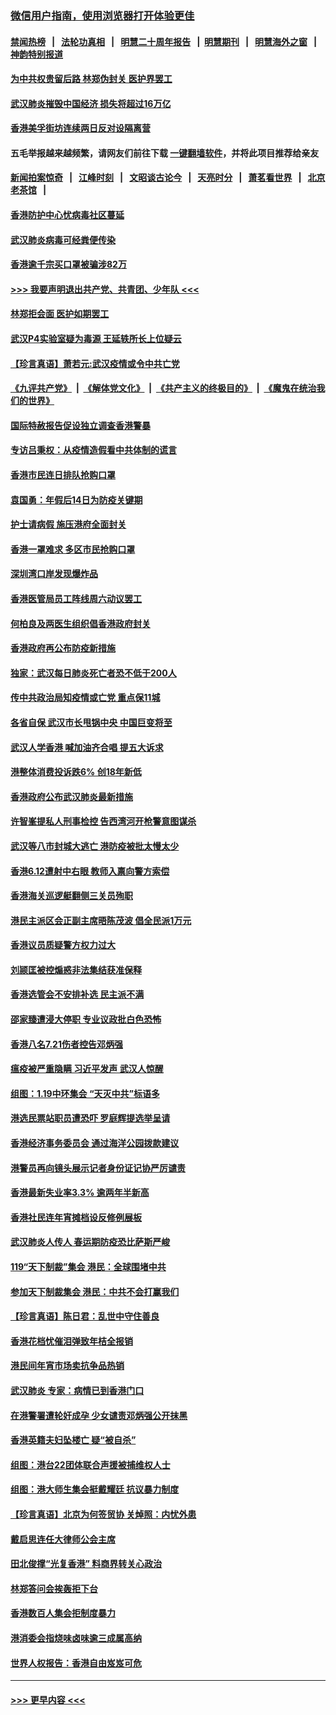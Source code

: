 ### [微信用户指南，使用浏览器打开体验更佳](https://github.com/gfw-breaker/banned-news1/blob/master/indexes/wechat-guide.md?t=0)
#### [禁闻热榜](热点新闻.md?t=0)  &nbsp;&nbsp;|&nbsp;&nbsp; [法轮功真相](https://github.com/gfw-breaker/truth/blob/master/README.md?t=0) &nbsp;&nbsp;|&nbsp;&nbsp; [明慧二十周年报告](https://github.com/gfw-breaker/mh-reports/blob/master/README.md?t=0) &nbsp;&nbsp;|&nbsp;&nbsp;[明慧期刊](https://github.com/gfw-breaker/mh-qikan) &nbsp;&nbsp;|&nbsp;&nbsp; [明慧海外之窗](https://github.com/gfw-breaker/mh-news/blob/master/README.md?t=0) &nbsp;&nbsp;|&nbsp;&nbsp; [神韵特别报道](https://github.com/gfw-breaker/mh-news/blob/master/shenyun.md?t=0)
#### [为中共权贵留后路 林郑伪封关 医护界罢工](../pages/nsc415/n11842359.md?t=02040655) 
#### [武汉肺炎摧毁中国经济 损失将超过16万亿](../pages/nsc415/n11839723.md?t=02040655) 
#### [香港美孚街坊连续两日反对设隔离营](../pages/nsc415/n11839962.md?t=02040655) 
#### 五毛举报越来越频繁，请网友们前往下载 [一键翻墙软件](https://github.com/gfw-breaker/ssr-accounts)，并将此项目推荐给亲友
#### [新闻拍案惊奇](https://github.com/gfw-breaker/banned-news1/blob/master/pages/link4.md) &nbsp;&nbsp;|&nbsp;&nbsp; [江峰时刻](https://github.com/gfw-breaker/banned-news1/blob/master/pages/link4.md) &nbsp;&nbsp;|&nbsp;&nbsp; [文昭谈古论今](https://github.com/gfw-breaker/banned-news1/blob/master/pages/link4.md) &nbsp;&nbsp;|&nbsp;&nbsp; [天亮时分](https://github.com/gfw-breaker/banned-news1/blob/master/pages/link4.md) &nbsp;&nbsp;|&nbsp;&nbsp; [萧茗看世界](https://github.com/gfw-breaker/banned-news1/blob/master/pages/link4.md) &nbsp;&nbsp;|&nbsp;&nbsp; [北京老茶馆](https://github.com/gfw-breaker/banned-news1/blob/master/pages/link4.md) &nbsp;&nbsp;|&nbsp;&nbsp; 
#### [香港防护中心忧病毒社区蔓延](../pages/nsc415/n11839933.md?t=02040655) 
#### [武汉肺炎病毒可经粪便传染](../pages/nsc415/n11839939.md?t=02040655) 
#### [香港逾千宗买口罩被骗涉82万](../pages/nsc415/n11839914.md?t=02040655) 
#### [>>> 我要声明退出共产党、共青团、少年队 <<<](https://github.com/begood0513/goodnews/blob/master/quit/letter.md) 
#### [林郑拒会面 医护如期罢工](../pages/nsc415/n11839892.md?t=02040655) 
#### [武汉P4实验室疑为毒源 王延轶所长上位疑云](../pages/nsc415/n11835543.md?t=02040655) 
#### [【珍言真语】萧若元:武汉疫情或令中共亡党](../pages/nsc415/n11829394.md?t=02040655) 
#### [《九评共产党》](https://github.com/begood0513/9ping.md/blob/master/README.md) &nbsp;|&nbsp; [《解体党文化》](../../../../jtdwh.md/blob/master/README.md)  &nbsp;|&nbsp; [《共产主义的终极目的》](../../../../gczydzjmd.md/blob/master/README.md) &nbsp;|&nbsp; [《魔鬼在统治我们的世界》](../../../../mgztzwmdsj.md/blob/master/README.md) 
#### [国际特赦报告促设独立调查香港警暴](../pages/nsc415/n11833845.md?t=02040655) 
#### [专访吕秉权：从疫情造假看中共体制的谎言](../pages/nsc415/n11833813.md?t=02040655) 
#### [香港市民连日排队抢购口罩](../pages/nsc415/n11833794.md?t=02040655) 
#### [袁国勇：年假后14日为防疫关键期](../pages/nsc415/n11831088.md?t=02040655) 
#### [护士请病假 施压港府全面封关](../pages/nsc415/n11831030.md?t=02040655) 
#### [香港一罩难求 多区市民抢购口罩](../pages/nsc415/n11831002.md?t=02040655) 
#### [深圳湾口岸发现爆炸品](../pages/nsc415/n11828802.md?t=02040655) 
#### [香港医管局员工阵线周六动议罢工](../pages/nsc415/n11828762.md?t=02040655) 
#### [何柏良及两医生组织倡香港政府封关](../pages/nsc415/n11828749.md?t=02040655) 
#### [香港政府再公布防疫新措施](../pages/nsc415/n11828716.md?t=02040655) 
#### [独家：武汉每日肺炎死亡者恐不低于200人](../pages/nsc415/n11828240.md?t=02040655) 
#### [传中共政治局知疫情或亡党 重点保11城](../pages/nsc415/n11828145.md?t=02040655) 
#### [各省自保 武汉市长甩锅中央 中国巨变将至](../pages/nsc415/n11828021.md?t=02040655) 
#### [武汉人学香港 喊加油齐合唱 提五大诉求](../pages/nsc415/n11827046.md?t=02040655) 
#### [港整体消费投诉跌6% 创18年新低](../pages/nsc415/n11817280.md?t=02040655) 
#### [香港政府公布武汉肺炎最新措施](../pages/nsc415/n11817152.md?t=02040655) 
#### [许智峯提私人刑事检控 告西湾河开枪警意图谋杀](../pages/nsc415/n11817132.md?t=02040655) 
#### [武汉等八市封城大逃亡 港防疫被批太慢太少](../pages/nsc415/n11817058.md?t=02040655) 
#### [香港6.12遭射中右眼 教师入禀向警方索偿](../pages/nsc415/n11814678.md?t=02040655) 
#### [香港海关巡逻艇翻侧三关员殉职](../pages/nsc415/n11814604.md?t=02040655) 
#### [港民主派区会正副主席晤陈茂波 倡全民派1万元](../pages/nsc415/n11814582.md?t=02040655) 
#### [香港议员质疑警方权力过大](../pages/nsc415/n11814560.md?t=02040655) 
#### [刘颕匡被控煽惑非法集结获准保释](../pages/nsc415/n11811727.md?t=02040655) 
#### [香港选管会不安排补选 民主派不满](../pages/nsc415/n11811691.md?t=02040655) 
#### [邵家臻遭浸大停职 专业议政批白色恐怖](../pages/nsc415/n11811670.md?t=02040655) 
#### [香港八名7.21伤者控告邓炳强](../pages/nsc415/n11811623.md?t=02040655) 
#### [瘟疫被严重隐瞒 习近平发声 武汉人惊醒](../pages/nsc415/n11811186.md?t=02040655) 
#### [组图：1.19中环集会 “天灭中共”标语多](../pages/nsc415/n11809514.md?t=02040655) 
#### [港选民票站职员遭恐吓 罗庭辉提选举呈请](../pages/nsc415/n11808914.md?t=02040655) 
#### [香港经济事务委员会 通过海洋公园拨款建议](../pages/nsc415/n11808906.md?t=02040655) 
#### [港警员再向镜头展示记者身份证记协严厉谴责](../pages/nsc415/n11808888.md?t=02040655) 
#### [香港最新失业率3.3% 逾两年半新高](../pages/nsc415/n11808887.md?t=02040655) 
#### [香港社民连年宵摊档设反修例展板](../pages/nsc415/n11808857.md?t=02040655) 
#### [武汉肺炎人传人 春运期防疫恐比萨斯严峻](../pages/nsc415/n11808739.md?t=02040655) 
#### [119“天下制裁”集会 港民：全球围堵中共](../pages/nsc415/n11806318.md?t=02040655) 
#### [参加天下制裁集会 港民：中共不会打赢我们](../pages/nsc415/n11806596.md?t=02040655) 
#### [【珍言真语】陈日君：乱世中守住善良](../pages/nsc415/n11806247.md?t=02040655) 
#### [香港花档忧催泪弹致年桔全报销](../pages/nsc415/n11806130.md?t=02040655) 
#### [港民间年宵市场卖抗争品热销](../pages/nsc415/n11806073.md?t=02040655) 
#### [武汉肺炎 专家：病情已到香港门口](../pages/nsc415/n11806020.md?t=02040655) 
#### [在港警署遭轮奸成孕 少女谴责邓炳强公开抹黑](../pages/nsc415/n11805981.md?t=02040655) 
#### [香港英籍夫妇坠楼亡 疑“被自杀”](../pages/nsc415/n11805937.md?t=02040655) 
#### [组图：港台22团体联合声援被捕维权人士](../pages/nsc415/n11801834.md?t=02040655) 
#### [组图：港大师生集会挺戴耀廷 抗议暴力制度](../pages/nsc415/n11799298.md?t=02040655) 
#### [【珍言真语】北京为何签贸协 关焯照：内忧外患](../pages/nsc415/n11799790.md?t=02040655) 
#### [戴启思连任大律师公会主席](../pages/nsc415/n11799306.md?t=02040655) 
#### [田北俊撑“光复香港” 料商界转关心政治](../pages/nsc415/n11799287.md?t=02040655) 
#### [林郑答问会挨轰拒下台](../pages/nsc415/n11799261.md?t=02040655) 
#### [香港数百人集会拒制度暴力](../pages/nsc415/n11796941.md?t=02040655) 
#### [港消委会指烧味卤味逾三成属高纳](../pages/nsc415/n11796815.md?t=02040655) 
#### [世界人权报告：香港自由岌岌可危](../pages/nsc415/n11796873.md?t=02040655) 

----
#### [ >>> 更早内容 <<< ](../indexes/nsc415-earlier.md)
